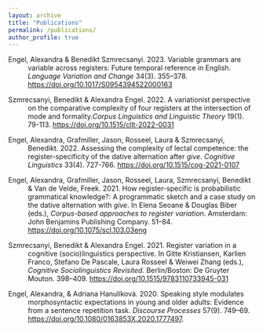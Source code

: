 ```yaml
---
layout: archive
title: "Publications"
permalink: /publications/
author_profile: true
---
```

<div style="text-indent: -40px; padding-left: 40px;">
      <p>Engel, Alexandra & Benedikt Szmrecsanyi. 2023. Variable grammars are variable across registers: Future temporal reference in English. <em>Language Variation and Change</em> 34(3). 355–378. <a href="https://doi.org/10.1017/S0954394522000163">https://doi.org/10.1017/S0954394522000163</a></p>
      <p>Szmrecsanyi, Benedikt & Alexandra Engel. 2022. A variationist perspective on the comparative complexity of four registers at the intersection of mode and formality.<em>Corpus Linguistics and Linguistic Theory</em> 19(1). 79-113. <a href="https://doi.org/10.1515/cllt-2022-0031">https://doi.org/10.1515/cllt-2022-0031</a></p>
      <p>Engel, Alexandra, Grafmiller, Jason, Rosseel, Laura & Szmrecsanyi, Benedikt. 2022. Assessing the complexity of lectal competence: the register-specificity of the dative alternation after <em>give</em>. <em>Cognitive Linguistics</em> 33(4). 727-766. <a href="https://doi.org/10.1515/cog-2021-0107">https://doi.org/10.1515/cog-2021-0107</a></p>
      <p>Engel, Alexandra, Grafmiller, Jason, Rosseel, Laura, Szmrecsanyi, Benedikt & Van de Velde, Freek. 2021. How register-specific is probabilistic grammatical knowledge?: A programmatic sketch and a case study on the dative alternation with <em>give</em>. In Elena Seoane & Douglas Biber (eds.), <em>Corpus-based approaches to register variation</em>. Amsterdam: John Benjamins Publishing Company. 51–84. <a href="https://doi.org/10.1075/scl.103.03eng">https://doi.org/10.1075/scl.103.03eng</a></p>
      <p>Szmrecsanyi, Benedikt & Alexandra Engel. 2021. Register variation in a cognitive (socio)linguistics perspective. In Gitte Kristiansen, Karlien Franco, Stefano De Pascale, Laura Rosseel & Weiwei Zhang (eds.), <em>Cognitive Sociolinguistics Revisited</em>. Berlin/Boston: De Gruyter Mouton. 398–409. <a href="https://doi.org/10.1515/9783110733945-031">https://doi.org/10.1515/9783110733945-031</a></p>
      <p>Engel, Alexandra, & Adriana Hanulíková. 2020. Speaking style modulates morphosyntactic expectations in young and older adults: Evidence from a sentence repetition task. <em>Discourse Processes</em> 57(9). 749–69. <a href="https://doi.org/10.1080/0163853X.2020.1777497">https://doi.org/10.1080/0163853X.2020.1777497</a>.</p>
</div>
